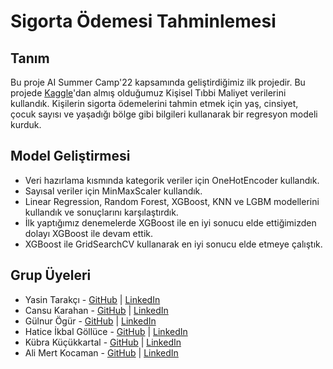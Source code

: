 # Sigorta Ödemesi Tahminlemesi

## Tanım
Bu proje AI Summer Camp'22 kapsamında geliştirdiğimiz ilk projedir. Bu projede [Kaggle](https://www.kaggle.com/datasets/mirichoi0218/insurance?datasetId=13720)'dan almış olduğumuz Kişisel Tıbbi Maliyet verilerini kullandık. Kişilerin sigorta ödemelerini tahmin etmek için yaş, cinsiyet, çocuk sayısı ve yaşadığı bölge gibi bilgileri kullanarak bir regresyon modeli kurduk.

## Model Geliştirmesi
* Veri hazırlama kısmında kategorik veriler için OneHotEncoder kullandık.
* Sayısal veriler için MinMaxScaler kullandık.
* Linear Regression, Random Forest, XGBoost, KNN ve LGBM modellerini kullandık ve sonuçlarını karşılaştırdık.
* İlk yaptığımız denemelerde XGBoost ile en iyi sonucu elde ettiğimizden dolayı XGBoost ile devam ettik.
* XGBoost ile GridSearchCV kullanarak en iyi sonucu elde etmeye çalıştık.

## Grup Üyeleri
- Yasin Tarakçı - [GitHub](https://github.com/ysntrkc) | [LinkedIn](https://www.linkedin.com/in/yasintarakci)
- Cansu Karahan - [GitHub](https://github.com/ysntrkc) | [LinkedIn](https://www.linkedin.com/in/yasintarakci)
- Gülnur Ögür - [GitHub](https://github.com/gulnurogur) | [LinkedIn](https://www.linkedin.com/in/gulnurogur/)
- Hatice İkbal Göllüce - [GitHub](https://github.com/ysntrkc) | [LinkedIn](https://www.linkedin.com/in/yasintarakci)
- Kübra Küçükkartal - [GitHub](https://github.com/hkubrakkartal) | [LinkedIn](https://www.linkedin.com/in/hatice-kubra-kucukkartal/)
- Ali Mert Kocaman - [GitHub](https://github.com/ysntrkc) | [LinkedIn](https://www.linkedin.com/in/yasintarakci)
